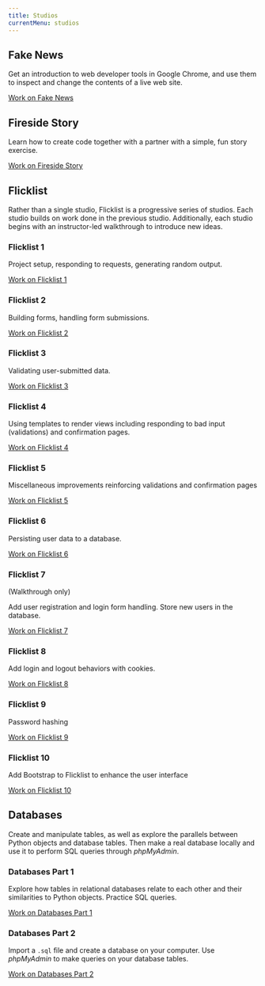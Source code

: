 ```yaml
---
title: Studios
currentMenu: studios
---
```


## Fake News

Get an introduction to web developer tools in Google Chrome, and use them to inspect and change the contents of a live web site.

[Work on Fake News](fake-news/)

## Fireside Story

Learn how to create code together with a partner with a simple, fun story exercise.

[Work on Fireside Story](fireside-story/)

## Flicklist

Rather than a single studio, Flicklist is a progressive series of studios. Each studio builds on work done in the previous studio. Additionally, each studio begins with an instructor-led walkthrough to introduce new ideas.

### Flicklist 1

Project setup, responding to requests, generating random output.

[Work on Flicklist 1](flicklist/1/)

### Flicklist 2

Building forms, handling form submissions.

[Work on Flicklist 2](flicklist/2/)

### Flicklist 3

Validating user-submitted data.

[Work on Flicklist 3](flicklist/3/)

### Flicklist 4

Using templates to render views including responding to bad input (validations) and confirmation pages.

[Work on Flicklist 4](flicklist/4/)

### Flicklist 5

Miscellaneous improvements reinforcing validations and confirmation pages

[Work on Flicklist 5](flicklist/5/)

### Flicklist 6

Persisting user data to a database.

[Work on Flicklist 6](flicklist/6/)

### Flicklist 7

(Walkthrough only)

Add user registration and login form handling. Store new users in the database.

[Work on Flicklist 7](flicklist/7/)

### Flicklist 8

Add login and logout behaviors with cookies.

[Work on Flicklist 8](flicklist/8/)

### Flicklist 9

Password hashing

[Work on Flicklist 9](flicklist/9/)

### Flicklist 10

Add Bootstrap to Flicklist to enhance the user interface

[Work on Flicklist 10](flicklist/10/)

## Databases

Create and manipulate tables, as well as explore the parallels between Python objects and database tables. Then make a real database locally and use it to perform SQL queries through *phpMyAdmin*.

### Databases Part 1

Explore how tables in relational databases relate to each other and their similarities to Python objects. Practice SQL queries.

[Work on Databases Part 1](databases/1/)

### Databases Part 2

Import a `.sql` file and create a database on your computer. Use *phpMyAdmin* to make queries on your database tables.

[Work on Databases Part 2](databases/2/)
